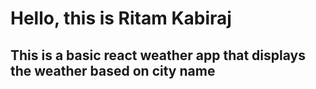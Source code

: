 <h1> Hello, this is Ritam Kabiraj </h1>
<h2>This is a basic react weather app that displays the weather based on city name</h2>
<br><br>